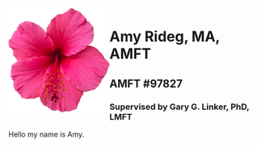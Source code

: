 <img align="left" src="images/HibiscusLogoFlush.png" width="200" alt="Hibiscus Image"/>

# Amy Rideg, MA, AMFT

##  AMFT #97827

###  Supervised by Gary G. Linker, PhD, LMFT

Hello my name is Amy.
